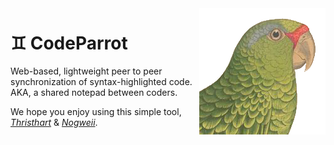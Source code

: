 <img src="assets/parrot_logo.png" align="right" />

# ♊ CodeParrot

Web-based, lightweight peer to peer synchronization of syntax-highlighted code. AKA, a shared notepad between coders.

We hope you enjoy using this simple tool,
[*Thristhart*](https://tom.shea.at) & [*Nogweii*](https://nogweii.net).
